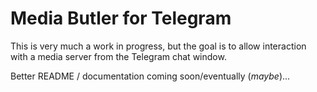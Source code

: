 # Media Butler for Telegram

This is very much a work in progress, but the goal is to allow interaction with a media server from the Telegram chat window.

Better README / documentation coming soon/eventually (*maybe*)...
